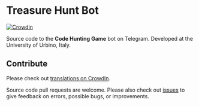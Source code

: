 # Treasure Hunt Bot

[![Crowdin](https://d322cqt584bo4o.cloudfront.net/treasure-hunt-bot/localized.svg)](https://crowdin.com/project/treasure-hunt-bot)

Source code to the **Code Hunting Game** bot on Telegram.
Developed at the University of Urbino, Italy.

## Contribute

Please check out [translations on CrowdIn](https://crwd.in/treasure-hunt-bot).

Source code pull requests are welcome.
Please also check out [issues](https://github.com/CodeMOOC/TreasureHuntBot/issues) to give feedback on errors, possible bugs, or improvements.
